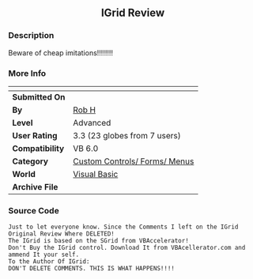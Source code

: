﻿<div align="center">

## IGrid Review


</div>

### Description

Beware of cheap imitations!!!!!!!!
 
### More Info
 


<span>             |<span>
---                |---
**Submitted On**   |
**By**             |[Rob H](https://github.com/Planet-Source-Code/PSCIndex/blob/master/ByAuthor/rob-h.md)
**Level**          |Advanced
**User Rating**    |3.3 (23 globes from 7 users)
**Compatibility**  |VB 6\.0
**Category**       |[Custom Controls/ Forms/  Menus](https://github.com/Planet-Source-Code/PSCIndex/blob/master/ByCategory/custom-controls-forms-menus__1-4.md)
**World**          |[Visual Basic](https://github.com/Planet-Source-Code/PSCIndex/blob/master/ByWorld/visual-basic.md)
**Archive File**   |[](https://github.com/Planet-Source-Code/rob-h-igrid-review__1-43850/archive/master.zip)





### Source Code

```
Just to let everyone know. Since the Comments I left on the IGrid Original Review Where DELETED!
The IGrid is based on the SGrid from VBAccelerator!
Don't Buy the IGrid control. Download It from VBAcellerator.com and ammend It your self.
To the Author Of IGrid:
DON'T DELETE COMMENTS. THIS IS WHAT HAPPENS!!!!
```

